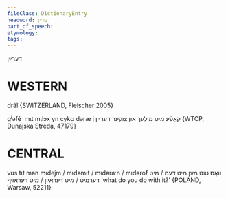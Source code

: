 ```yaml
---
fileClass: DictionaryEntry
headword: דערײַן
part_of_speech: 
etymology: 
tags: 
---
```

דערײַן

WESTERN
========

drãĩ {SWITZERLAND, Fleischer 2005}

gʲəféˑ mɩt mɩlɔx yn cykα dəræˑj קאַפֿע מיט מילעך און צוקער דערײַן {WTCP, Dunajská Streda, 47179}

CENTRAL
========

vus tɩt mən mɩdejm / mɩdəmɩt / mɩdəraˑn / mɩdərof  וואָס טוט מען מיט דעם / מיט דערמיט / מיט דעראײַן / מיט דעראויף 'what do you do with it?' {POLAND, Warsaw, 52211}